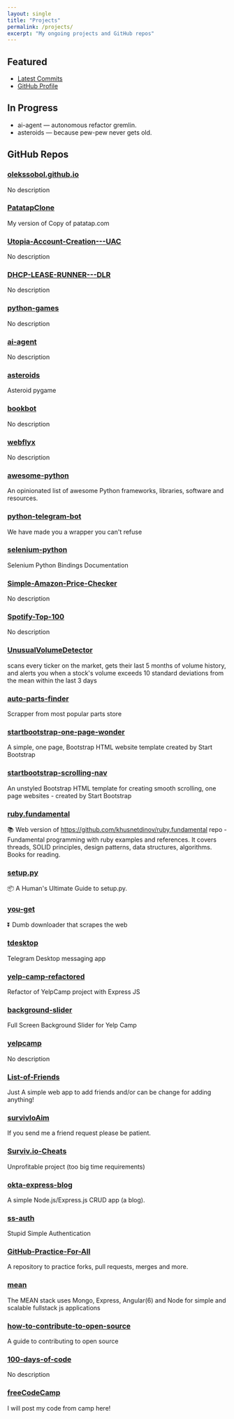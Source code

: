 ```yaml
---
layout: single
title: "Projects"
permalink: /projects/
excerpt: "My ongoing projects and GitHub repos"
---
```


## Featured
- [Latest Commits](/commits/)
- [GitHub Profile](https://github.com/OleksSobol)

## In Progress
- ai-agent — autonomous refactor gremlin.
- asteroids — because pew-pew never gets old.

## GitHub Repos

### [olekssobol.github.io](https://github.com/OleksSobol/olekssobol.github.io)
No description

### [PatatapClone](https://github.com/OleksSobol/PatatapClone)
My version of Copy of patatap.com

### [Utopia-Account-Creation---UAC](https://github.com/OleksSobol/Utopia-Account-Creation---UAC)
No description

### [DHCP-LEASE-RUNNER---DLR](https://github.com/OleksSobol/DHCP-LEASE-RUNNER---DLR)
No description

### [python-games](https://github.com/OleksSobol/python-games)
No description

### [ai-agent](https://github.com/OleksSobol/ai-agent)
No description

### [asteroids](https://github.com/OleksSobol/asteroids)
Asteroid pygame

### [bookbot](https://github.com/OleksSobol/bookbot)
No description

### [webflyx](https://github.com/OleksSobol/webflyx)
No description

### [awesome-python](https://github.com/OleksSobol/awesome-python)
An opinionated list of awesome Python frameworks, libraries, software and resources.

### [python-telegram-bot](https://github.com/OleksSobol/python-telegram-bot)
We have made you a wrapper you can't refuse

### [selenium-python](https://github.com/OleksSobol/selenium-python)
Selenium Python Bindings Documentation

### [Simple-Amazon-Price-Checker](https://github.com/OleksSobol/Simple-Amazon-Price-Checker)
No description

### [Spotify-Top-100](https://github.com/OleksSobol/Spotify-Top-100)
No description

### [UnusualVolumeDetector](https://github.com/OleksSobol/UnusualVolumeDetector)
scans every ticker on the market, gets their last 5 months of volume history, and alerts you when a stock's volume exceeds 10 standard deviations from the mean within the last 3 days

### [auto-parts-finder](https://github.com/OleksSobol/auto-parts-finder)
Scrapper from most popular parts store

### [startbootstrap-one-page-wonder](https://github.com/OleksSobol/startbootstrap-one-page-wonder)
A simple, one page, Bootstrap HTML website template created by Start Bootstrap

### [startbootstrap-scrolling-nav](https://github.com/OleksSobol/startbootstrap-scrolling-nav)
An unstyled Bootstrap HTML template for creating smooth scrolling, one page websites - created by Start Bootstrap

### [ruby.fundamental](https://github.com/OleksSobol/ruby.fundamental)
 📚 Web version of https://github.com/khusnetdinov/ruby.fundamental repo - Fundamental programming with ruby examples and references. It covers threads, SOLID principles, design patterns, data structures, algorithms. Books for reading.

### [setup.py](https://github.com/OleksSobol/setup.py)
📦 A Human's Ultimate Guide to setup.py.

### [you-get](https://github.com/OleksSobol/you-get)
:arrow_double_down: Dumb downloader that scrapes the web

### [tdesktop](https://github.com/OleksSobol/tdesktop)
Telegram Desktop messaging app

### [yelp-camp-refactored](https://github.com/OleksSobol/yelp-camp-refactored)
Refactor of YelpCamp project with Express JS

### [background-slider](https://github.com/OleksSobol/background-slider)
Full Screen Background Slider for Yelp Camp

### [yelpcamp](https://github.com/OleksSobol/yelpcamp)
No description

### [List-of-Friends](https://github.com/OleksSobol/List-of-Friends)
Just A simple web app to add friends and/or can be change for adding anything!

### [survivIoAim](https://github.com/OleksSobol/survivIoAim)
If you send me a friend request please be patient.

### [Surviv.io-Cheats](https://github.com/OleksSobol/Surviv.io-Cheats)
Unprofitable project (too big time requirements)

### [okta-express-blog](https://github.com/OleksSobol/okta-express-blog)
A simple Node.js/Express.js CRUD app (a blog).

### [ss-auth](https://github.com/OleksSobol/ss-auth)
Stupid Simple Authentication

### [GitHub-Practice-For-All](https://github.com/OleksSobol/GitHub-Practice-For-All)
A repository to practice forks, pull requests, merges and more.

### [mean](https://github.com/OleksSobol/mean)
The MEAN stack uses Mongo, Express, Angular(6) and Node for simple and scalable fullstack js applications

### [how-to-contribute-to-open-source](https://github.com/OleksSobol/how-to-contribute-to-open-source)
A guide to contributing to open source

### [100-days-of-code](https://github.com/OleksSobol/100-days-of-code)
No description

### [freeCodeCamp](https://github.com/OleksSobol/freeCodeCamp)
I will post my code from camp here!

